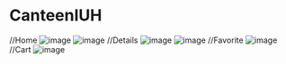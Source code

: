 # CanteenIUH
//Home
![image](https://github.com/user-attachments/assets/f56583be-c94b-49c2-ad8e-cec6cc02f561)
![image](https://github.com/user-attachments/assets/6b238963-22ba-44f7-8eea-a8ba0a5bc32e)
//Details
![image](https://github.com/user-attachments/assets/9579458c-21c6-47ca-93a3-f04f364a09d5)
![image](https://github.com/user-attachments/assets/a8604c4a-1205-4cd7-b6da-369519f3241b)
//Favorite
![image](https://github.com/user-attachments/assets/64456dbe-147a-4c1e-94f1-b61d9c075702)
//Cart
![image](https://github.com/user-attachments/assets/97684ca9-c1bd-42b6-b9a4-8a88790d9205)
